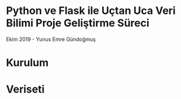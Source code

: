# Python ve Flask ile Uçtan Uca Veri Bilimi Proje Geliştirme Süreci

Ekim 2019 - Yunus Emre Gündoğmuş


# Kurulum

# Veriseti

